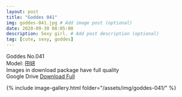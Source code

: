 ```yaml
---
layout: post
title: "Goddes 041"
img: goddes-041.jpg # Add image post (optional)
date: 2020-09-30 08:05:00
description: Sexy girl. # Add post description (optional)
tag: [cute, sexy, goddes]
---
```

Goddes No.041  
Model: 田妞                
Images in download package have full quality                    
Google Drive [Download Full](http://gestyy.com/eeBeDj)

{% include image-gallery.html folder="/assets/img/goddes-041/" %}
